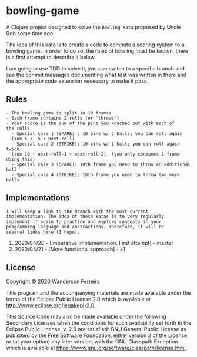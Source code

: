 # bowling-game

A Clojure project designed to solve the `Bowling Kata` proposed by
Uncle Bob some time ago.

The idea of this kata is to create a code to compute a scoring system
to a bowling game. In order to do so, the rules of bowling must be
known, there is a first attempt to describe it below.


I am going to use TDD to solve it, you can switch to a specific branch
and see the commit messages documenting what test was written in there
and the appropriate code extension necessary to make it pass.

## Rules

    - The bowling game is split in 10 frames
    - Each frame contains 2 rolls (or "throws")
    - Your score is the sum of the pins you knocked out with each of
    the rolls
      - Special case 1 (SPARE) : 10 pins w/ 2 balls; you can roll again 
      (sum 5 +  5 + next-roll)
      - Special case 2 (STRIKE): 10 pins w/ 1 ball; you can roll again twice.
      (sum 10 + next-roll-1 + next-roll-2)  (you only consumes 1 frame doing this)
      - Special case 3 (SPARE): 10th frame you need to throw an additional ball
      - Special case 4 (STRIKE): 10th frame you need to throw two more balls

## Implementations

    I will keep a link to the branch with the most current
    implementation. The idea of these katas is to very regularly
    implement it again to practice and explore concepts in your
    programming language and abstractions. Therefore, it will be
    several links here (I hope).
    
    
1. 2020/04/20 - [Imperative Implementation. First attempt] - master
2. 2020/04/21 - [More functional approach] - k1

## License

Copyright © 2020 Wanderson Ferreira

This program and the accompanying materials are made available under the
terms of the Eclipse Public License 2.0 which is available at
http://www.eclipse.org/legal/epl-2.0.

This Source Code may also be made available under the following Secondary
Licenses when the conditions for such availability set forth in the Eclipse
Public License, v. 2.0 are satisfied: GNU General Public License as published by
the Free Software Foundation, either version 2 of the License, or (at your
option) any later version, with the GNU Classpath Exception which is available
at https://www.gnu.org/software/classpath/license.html.
    

